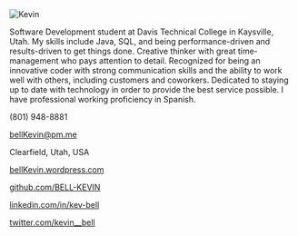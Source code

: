 <!--
# Kevin Bell
-->

<img src="https://raw.githubusercontent.com/bell-kevin/Kevin-Bell/main/kevinBell.png" alt="Kevin" class="inline"/>

Software Development student at Davis Technical College in Kaysville, Utah. My skills include Java, SQL, and being 
performance-driven and results-driven to get things done. Creative thinker with great time-management who pays 
attention to detail. Recognized for being an innovative coder with strong communication skills and the ability to 
work well with others, including customers and coworkers. Dedicated to staying up to date with technology in order 
to provide the best service possible. I have professional working proficiency in Spanish.

(801) 948-8881

bellKevin@pm.me

Clearfield, Utah, USA

<a href="https://bellKevin.wordpress.com" target="_blank">bellKevin.wordpress.com</a>

<a href="https://github.com/BELL-KEVIN" target="_blank">github.com/BELL-KEVIN</a>

<a href="https://linkedin.com/in/kev-bell" target="_blank">linkedin.com/in/kev-bell</a>

<a href="https://twitter.com/kevin__bell" target="_blank">twitter.com/kevin__bell</a>

<!--
<?php 
echo 'This was generated using PHP!';
?>
-->

<this is a test>
